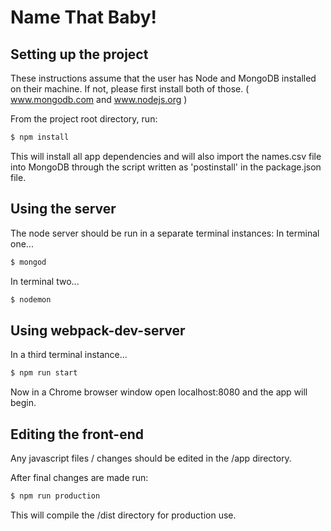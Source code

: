 # Name That Baby!

## Setting up the project

These instructions assume that the user has Node and MongoDB installed on their machine. If not, please first install both of those.
( www.mongodb.com  and   www.nodejs.org )

From the project root directory, run:

```bash
$ npm install
```

This will install all app dependencies and will also import the names.csv file into MongoDB through the script written as 'postinstall' in the package.json file.

## Using the server

The node server should be run in a separate terminal instances:
In terminal one...
```bash
$ mongod
```
In terminal two...
```bash
$ nodemon
```

## Using webpack-dev-server
In a third terminal instance...
```bash
$ npm run start
```
Now in a Chrome browser window open localhost:8080 and the app will begin.

## Editing the front-end

Any javascript files / changes should be edited in the /app directory.

After final changes are made run:
```bash
$ npm run production
```
This will compile the /dist directory for production use.
